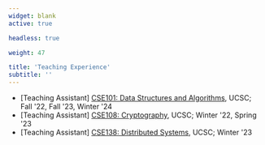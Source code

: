 ```yaml
---
widget: blank
active: true

headless: true

weight: 47

title: 'Teaching Experience'
subtitle: ''
---
```


- [Teaching Assistant] [CSE101: Data Structures and Algorithms](https://courses.engineering.ucsc.edu/courses/cse101), UCSC; Fall '22, Fall '23, Winter '24
- [Teaching Assistant] [CSE108: Cryptography](https://courses.engineering.ucsc.edu/courses/cse108), UCSC; Winter '22, Spring '23
- [Teaching Assistant] [CSE138: Distributed Systems](https://github.com/palvaro/CSE138-Winter23), UCSC; Winter '23
